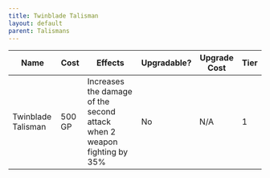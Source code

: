 ```yaml
---
title: Twinblade Talisman
layout: default
parent: Talismans
---
```


| Name               | Cost   | Effects                                                                 | Upgradable? | Upgrade Cost | Tier |
| ------------------ | ------ | ----------------------------------------------------------------------- | ----------- | ------------ | ---- |
| Twinblade Talisman | 500 GP | Increases the damage of the second attack when 2 weapon fighting by 35% | No          | N/A          | 1    |
